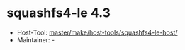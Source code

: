 # squashfs4-le 4.3
  - Host-Tool: [master/make/host-tools/squashfs4-le-host/](https://github.com/Freetz-NG/freetz-ng/tree/master/make/host-tools/squashfs4-le-host/)
  - Maintainer: -

